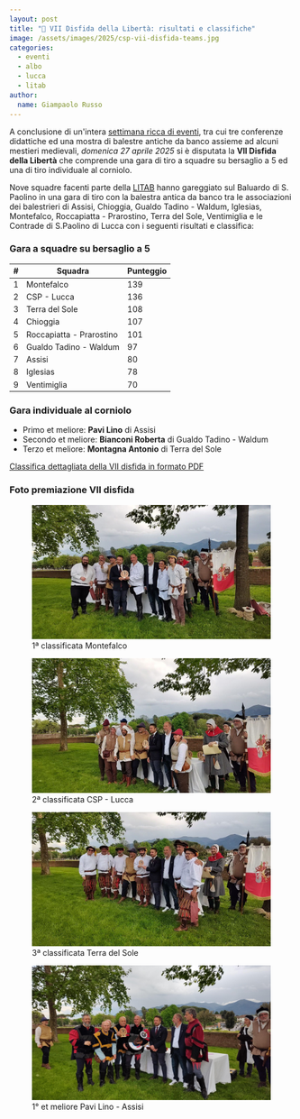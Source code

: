 ```yaml
---
layout: post
title: "🎯 VII Disfida della Libertà: risultati e classifiche"
image: /assets/images/2025/csp-vii-disfida-teams.jpg
categories:
  - eventi
  - albo
  - lucca
  - litab
author:
  name: Giampaolo Russo
---
```


A conclusione di un'intera [settimana ricca di eventi](https://www.facebook.com/photo?fbid=983585847253310&set=a.502262768718956), tra cui tre conferenze didattiche ed una mostra di balestre antiche da banco assieme ad alcuni mestieri medievali, *domenica 27 aprile 2025* si è disputata la **VII Disfida della Libertà** che comprende una gara di tiro a squadre su bersaglio a 5 ed una di tiro individuale al corniolo.

<!-- more -->

Nove squadre facenti parte della [LITAB](https://www.litab.net/) hanno gareggiato sul Baluardo di S. Paolino in una gara di tiro con la balestra antica da banco tra le associazioni dei balestrieri di Assisi, Chioggia, Gualdo Tadino - Waldum, Iglesias, Montefalco, Roccapiatta - Prarostino, Terra del Sole, Ventimiglia e le Contrade di S.Paolino di Lucca con i seguenti risultati e classifica:

### Gara a squadre su bersaglio a 5

| **#** | **Squadra**              | **Punteggio** |
|:-----:|--------------------------|---------------|
|   1   | Montefalco               |           139 |
|   2   | CSP - Lucca              |           136 |
|   3   | Terra del Sole           |           108 |
|   4   | Chioggia                 |           107 |
|   5   | Roccapiatta - Prarostino |           101 |
|   6   | Gualdo Tadino - Waldum   |            97 |
|   7   | Assisi                   |            80 |
|   8   | Iglesias                 |            78 |
|   9   | Ventimiglia              |            70 |

### Gara individuale al corniolo

* Primo et meliore: **Pavi Lino** di Assisi
* Secondo et meliore: **Bianconi Roberta** di Gualdo Tadino - Waldum
* Terzo et meliore: **Montagna Antonio** di Terra del Sole

[Classifica dettagliata della VII disfida in formato PDF](/assets/files/2025/csp-vii(2025)-disfida-della-liberta-classifica.pdf)

### Foto premiazione VII disfida

<figure class="align-center">
    <img src="/assets/images/2025/csp-vii-disfida-squadre-1.jpg" alt="prima classificata squadre montefalco">
  <figcaption>1ª classificata Montefalco</figcaption>
</figure>

<figure class="align-center">
    <img src="/assets/images/2025/csp-vii-disfida-squadre-2.jpg" alt="seconda classificata squadre csp lucca">
  <figcaption>2ª classificata CSP - Lucca</figcaption>
</figure>

<figure class="align-center">
    <img src="/assets/images/2025/csp-vii-disfida-squadre-3.jpg" alt="seconda classificata squadre terra del sole">
  <figcaption>3ª classificata Terra del Sole</figcaption>
</figure>

<figure class="align-center">
    <img src="/assets/images/2025/csp-vii-disfida-corniolo-1.jpg" alt="primo et meliore corniolo pavi lino assisi">
  <figcaption>1° et meliore Pavi Lino - Assisi</figcaption>
</figure>
